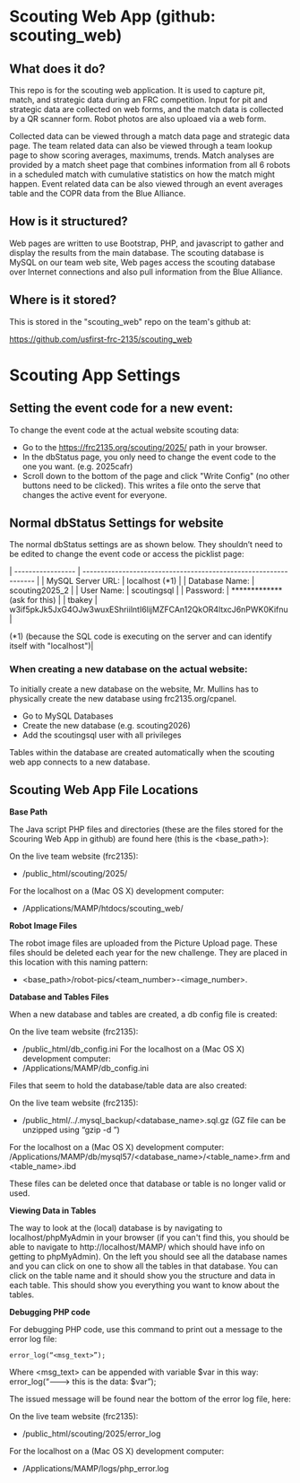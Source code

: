 # Scouting Web App (github: scouting_web)

## What does it do?

This repo is for the scouting web application. It is used to capture pit, match, and strategic data during an FRC competition. Input for pit and strategic data are collected on web forms, and the match data is collected by a QR scanner form. Robot photos are also uploaed via a web form.

Collected data can be viewed through a match data page and strategic data page. The team related data can also be viewed through a team lookup page to show scoring averages, maximums, trends. Match analyses are provided by a match sheet page that combines information from all 6 robots in a scheduled match with cumulative statistics on how the match might happen. Event related data can be also viewed through an event averages table and the COPR data from the Blue Alliance. 

## How is it structured?

Web pages are written to use Bootstrap, PHP, and javascript to gather and display the results from the main database. The scouting database is MySQL on our team web site, Web pages access the scouting database over Internet connections and also pull information from the Blue Alliance.

## Where is it stored?

This  is stored in the "scouting_web" repo on the team's github at:

https://github.com/usfirst-frc-2135/scouting_web

# Scouting App Settings

## Setting the event code for a new event:

To change the event code at the actual website scouting data: 
- Go to the https://frc2135.org/scouting/2025/ path in your browser.
- In the dbStatus page, you only need to change the event code to the one you want. (e.g. 2025cafr)
- Scroll down to the bottom of the page and click "Write Config" (no other buttons need to be clicked). This writes a file onto the serve that changes the active event for everyone.

## Normal dbStatus Settings for website

The normal dbStatus settings are as shown below. They shouldn’t need to be edited to change the event code or access the picklist page:

| ----------------- | ---------------------------------------------------------------- |
| MySQL Server URL: | localhost (*1)                                                   |
| Database Name:    | scouting2025_2                                                   |
| User Name:        | scoutingsql                                                      |
| Password:         | ************* (ask for this)                                     |
| tbakey            | w3if5pkJk5JxG4OJw3wuxEShriilntI6lijMZFCAn12QkOR4ltxcJ6nPWK0Kifnu |

(*1) (because the SQL code is executing on the server and can identify itself with "localhost")| 


### When creating a new database on the actual website:

To initially create a new database on the website, Mr. Mullins has to physically create the new database using frc2135.org/cpanel.

- Go to MySQL Databases
- Create the new database (e.g. scouting2026)
- Add the scoutingsql user with all privileges

Tables within the database are created automatically when the scouting web app connects to a new database.

## Scouting Web App File Locations

**Base Path**

The Java script PHP files and directories (these are the files stored for the Scouring Web App in github) are found here (this is the <base_path>):

On the live team website (frc2135):
- /public_html/scouting/2025/

For the localhost on a (Mac OS X) development computer:
- /Applications/MAMP/htdocs/scouting_web/

**Robot Image Files**

The robot image files are uploaded from the Picture Upload page. These files should be deleted each year for the new challenge. They are placed in this location with this naming pattern:

- <base_path>/robot-pics/<team_number>-<image_number>.<suffix>


**Database and Tables Files**

When a new database and tables are created, a db config file is created:  

On the live team website (frc2135):
- /public_html/db_config.ini
For the localhost on a (Mac OS X) development computer:
- /Applications/MAMP/db_config.ini

Files that seem to hold the database/table data are also created:

On the live team website (frc2135):
- /public_html/../.mysql_backup/<database_name>.sql.gz
(GZ file can be unzipped using “gzip -d <file>”)

For the localhost on a (Mac OS X) development computer:
          /Applications/MAMP/db/mysql57/<database_name>/<table_name>.frm and <table_name>.ibd

These files can be deleted once that database or table is no longer valid or used.

**Viewing Data in Tables**

The way to look at the (local) database is by navigating to localhost/phpMyAdmin in your browser (if you can't find this, you should be able to navigate to http://localhost/MAMP/ which should have info on getting to phpMyAdmin). On the left you should see all the database names and you can click on one to show all the tables in that database. You can click on the table name and it should show you the structure and data in each table. This should show you everything you want to know about the tables.

**Debugging PHP code**

For debugging PHP code, use this command to print out a message to the error log file:

`error_log(“<msg_text>”);`

Where <msg_text> can be appended with variable $var in this way:
         error_log(“---> this is the data: $var”);

The issued message will be found near the bottom of the error log file, here:

On the live team website (frc2135):

- /public_html/scouting/2025/error_log
  
For the localhost on a (Mac OS X) development computer:

- /Applications/MAMP/logs/php_error.log
